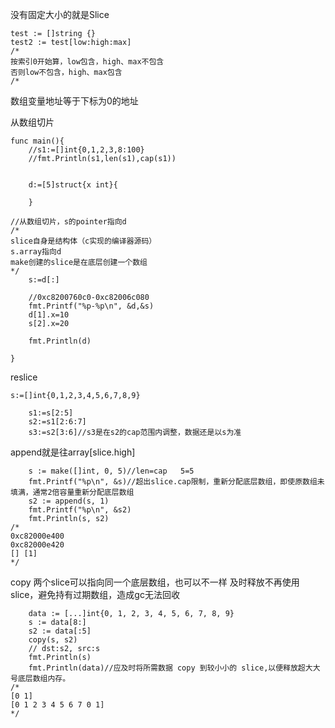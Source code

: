 没有固定大小的就是Slice
```
test := []string {}
test2 := test[low:high:max]
/*
按索引0开始算，low包含，high、max不包含
否则low不包含，high、max包含
/*
```

数组变量地址等于下标为0的地址

从数组切片
```
func main(){
	//s1:=[]int{0,1,2,3,8:100}
	//fmt.Println(s1,len(s1),cap(s1))


	d:=[5]struct{x int}{

	}

//从数组切片，s的pointer指向d
/*
slice自身是结构体（c实现的编译器源码）
s.array指向d
make创建的slice是在底层创建一个数组
*/
	s:=d[:]

	//0xc8200760c0-0xc82006c080
	fmt.Printf("%p-%p\n", &d,&s)
	d[1].x=10
	s[2].x=20

	fmt.Println(d)

}
```

reslice
```
s:=[]int{0,1,2,3,4,5,6,7,8,9}

	s1:=s[2:5]
	s2:=s1[2:6:7]
	s3:=s2[3:6]//s3是在s2的cap范围内调整，数据还是以s为准
```

append就是往array[slice.high]


```
	s := make([]int, 0, 5)//len=cap   5=5
	fmt.Printf("%p\n", &s)//超出slice.cap限制，重新分配底层数组，即使原数组未填满，通常2倍容量重新分配底层数组
	s2 := append(s, 1)
	fmt.Printf("%p\n", &s2)
	fmt.Println(s, s2)
/*
0xc82000e400
0xc82000e420
[] [1]
*/
```
copy 两个slice可以指向同一个底层数组，也可以不一样
及时释放不再使用slice，避免持有过期数组，造成gc无法回收
```
	data := [...]int{0, 1, 2, 3, 4, 5, 6, 7, 8, 9}
	s := data[8:]
	s2 := data[:5]
	copy(s, s2)
	// dst:s2, src:s
	fmt.Println(s)
	fmt.Println(data)//应及时将所需数据 copy 到较小小的 slice,以便释放超大大号底层数组内存。
/*
[0 1]
[0 1 2 3 4 5 6 7 0 1]
*/
```